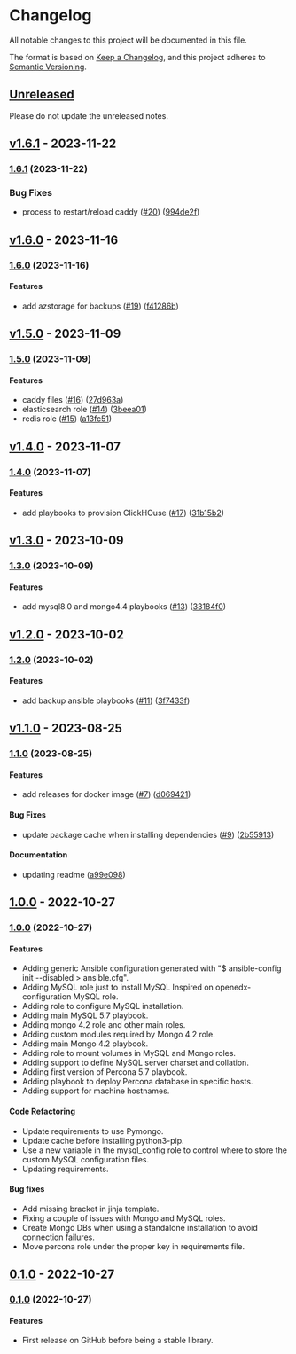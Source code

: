 # Changelog

All notable changes to this project will be documented in this file.

The format is based on [Keep a Changelog](https://keepachangelog.com/en/1.0.0/),
and this project adheres to [Semantic Versioning](https://semver.org/spec/v2.0.0.html).

## [Unreleased](https://github.com/eduNEXT/atlas-ansible-utils/compare/v1.6.1...HEAD)

Please do not update the unreleased notes.

<!-- Content should be placed here -->
## [v1.6.1](https://github.com/eduNEXT/atlas-ansible-utils/compare/v1.6.0...v1.6.1) - 2023-11-22

### [1.6.1](https://github.com/eduNEXT/atlas-ansible-utils/compare/v1.6.0...v1.6.1) (2023-11-22)

### Bug Fixes

- process to restart/reload caddy ([#20](https://github.com/eduNEXT/atlas-ansible-utils/issues/20)) ([994de2f](https://github.com/eduNEXT/atlas-ansible-utils/commit/994de2f326faa177b84a3cdd0db62019458e2db8))

## [v1.6.0](https://github.com/eduNEXT/atlas-ansible-utils/compare/v1.5.0...v1.6.0) - 2023-11-16

### [1.6.0](https://github.com/eduNEXT/atlas-ansible-utils/compare/v1.5.0...v1.6.0) (2023-11-16)

#### Features

- add azstorage for backups ([#19](https://github.com/eduNEXT/atlas-ansible-utils/issues/19)) ([f41286b](https://github.com/eduNEXT/atlas-ansible-utils/commit/f41286bb023fd048d0e21eea64d4f0781ce7c5d3))

## [v1.5.0](https://github.com/eduNEXT/atlas-ansible-utils/compare/v1.4.0...v1.5.0) - 2023-11-09

### [1.5.0](https://github.com/eduNEXT/atlas-ansible-utils/compare/v1.4.0...v1.5.0) (2023-11-09)

#### Features

- caddy files ([#16](https://github.com/eduNEXT/atlas-ansible-utils/issues/16)) ([27d963a](https://github.com/eduNEXT/atlas-ansible-utils/commit/27d963a3e6cf33b8ee088faf1a34e0e4489d0df7))
- elasticsearch role ([#14](https://github.com/eduNEXT/atlas-ansible-utils/issues/14)) ([3beea01](https://github.com/eduNEXT/atlas-ansible-utils/commit/3beea01bdee0faf5ed24dba37c273b394cddf50e))
- redis role ([#15](https://github.com/eduNEXT/atlas-ansible-utils/issues/15)) ([a13fc51](https://github.com/eduNEXT/atlas-ansible-utils/commit/a13fc51946e8c91ce6f82b7d094abab5bc9a91fd))

## [v1.4.0](https://github.com/eduNEXT/atlas-ansible-utils/compare/v1.3.0...v1.4.0) - 2023-11-07

### [1.4.0](https://github.com/eduNEXT/atlas-ansible-utils/compare/v1.3.0...v1.4.0) (2023-11-07)

#### Features

- add playbooks to provision ClickHOuse ([#17](https://github.com/eduNEXT/atlas-ansible-utils/issues/17)) ([31b15b2](https://github.com/eduNEXT/atlas-ansible-utils/commit/31b15b21a10170099cd10a52ac453471d539fdb3))

## [v1.3.0](https://github.com/eduNEXT/atlas-ansible-utils/compare/v1.2.0...v1.3.0) - 2023-10-09

### [1.3.0](https://github.com/eduNEXT/atlas-ansible-utils/compare/v1.2.0...v1.3.0) (2023-10-09)

#### Features

- add mysql8.0 and mongo4.4 playbooks ([#13](https://github.com/eduNEXT/atlas-ansible-utils/issues/13)) ([33184f0](https://github.com/eduNEXT/atlas-ansible-utils/commit/33184f01195b91202ae858b39d4a2dff5b751545))

## [v1.2.0](https://github.com/eduNEXT/atlas-ansible-utils/compare/v1.1.0...v1.2.0) - 2023-10-02

### [1.2.0](https://github.com/eduNEXT/atlas-ansible-utils/compare/v1.1.0...v1.2.0) (2023-10-02)

#### Features

- add backup ansible playbooks ([#11](https://github.com/eduNEXT/atlas-ansible-utils/issues/11)) ([3f7433f](https://github.com/eduNEXT/atlas-ansible-utils/commit/3f7433f7c7aba0aeb1573d7e8d8164bf8a0d0104))

## [v1.1.0](https://github.com/eduNEXT/atlas-ansible-utils/compare/1.0.0...v1.1.0) - 2023-08-25

### [1.1.0](https://github.com/eduNEXT/atlas-ansible-utils/compare/v1.0.0...v1.1.0) (2023-08-25)

#### Features

- add releases for docker image ([#7](https://github.com/eduNEXT/atlas-ansible-utils/issues/7)) ([d069421](https://github.com/eduNEXT/atlas-ansible-utils/commit/d069421a78e7beb85ef3227e2ad880f146cbe139))

#### Bug Fixes

- update package cache when installing dependencies ([#9](https://github.com/eduNEXT/atlas-ansible-utils/issues/9)) ([2b55913](https://github.com/eduNEXT/atlas-ansible-utils/commit/2b559130fb5559ca744b2e8f15b98170a394c55f))

#### Documentation

- updating readme ([a99e098](https://github.com/eduNEXT/atlas-ansible-utils/commit/a99e098773cfc0de21cf75f25c17133547da926a))

## [1.0.0](https://github.com/eduNEXT/atlas-ansible-utils/compare/0.1.0...1.0.0) - 2022-10-27

### [1.0.0](https://github.com/eduNEXT/atlas-ansible-utils/compare/0.1.0...1.0.0) (2022-10-27)

#### Features

- Adding generic Ansible configuration generated with "$ ansible-config init --disabled > ansible.cfg".
- Adding MySQL role just to install MySQL Inspired on openedx-configuration MySQL role.
- Adding role to configure MySQL installation.
- Adding main MySQL 5.7 playbook.
- Adding mongo 4.2 role and other main roles.
- Adding custom modules required by Mongo 4.2 role.
- Adding main Mongo 4.2 playbook.
- Adding role to mount volumes in MySQL and Mongo roles.
- Adding support to define MySQL server charset and collation.
- Adding first version of Percona 5.7 playbook.
- Adding playbook to deploy Percona database in specific hosts.
- Adding support for machine hostnames.

#### Code Refactoring

- Update requirements to use Pymongo.
- Update cache before installing python3-pip.
- Use a new variable in the mysql_config role to control where to store the custom MySQL configuration files.
- Updating requirements.

#### Bug fixes

- Add missing bracket in jinja template.
- Fixing a couple of issues with Mongo and MySQL roles.
- Create Mongo DBs when using a standalone installation to avoid connection failures.
- Move percona role under the proper key in requirements file.

## [0.1.0](https://github.com/eduNEXT/atlas-ansible-utils/commits/0.1.0) - 2022-10-27

### [0.1.0](https://github.com/eduNEXT/atlas-ansible-utils/commits/0.1.0) (2022-10-27)

#### Features

- First release on GitHub before being a stable library.
